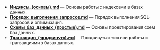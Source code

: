 - **[Индексы_(основы).md](Индексы_(основы).md)** — Основы работы с индексами в базах данных.
- **[Порядок_выполнения_запросов.md](Порядок_выполнения_запросов.md)** — Порядок выполнения SQL-запросов и оптимизация.
- **[Схемы_баз_данных_(простые).md](Схемы_баз_данных_(простые).md)** — Основы проектирования схем баз данных.
- **[Транзакции_(продвинуто).md](Транзакции_(продвинуто).md)** — Продвинутые техники работы с транзакциями в базах данных.
